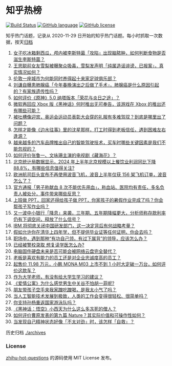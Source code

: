 # 知乎热榜
[![Build Status](https://github.com/ToWeLong/zhihu-hot-questions/workflows/CI/badge.svg)](https://github.com/ToWeLong/zhihu-hot-questions/actions)
[![GitHub language](https://img.shields.io/badge/language-golang-orange.svg)](https://golang.org/)
[![GitHub license](https://img.shields.io/github/license/ToWeLong/zhihu-hot-questions)](https://github.com/ToWeLong/zhihu-hot-questions/blob/main/LICENSE)

知乎热门话题，记录从 2020-11-29 日开始的知乎热门话题。每小时抓取一次数据，按天[归档](./archives)

<!-- BEGIN -->

1. [女子吃冰箱剩西瓜，颅内被李斯特菌「攻陷」出现脑脓肿，如何判断食物是否滋生李斯特菌？](https://www.zhihu.com/question/665373546)
1. [王思聪前女友雪梨被曝聚众吸毒，雪梨发声明「纯属造谣诽谤，已报案」，真实情况如何？](https://www.zhihu.com/question/665495953)
1. [伦敦一座城市为何能同时养得起十来家足球俱乐部？](https://www.zhihu.com/question/664881826)
1. [刘谦自曝患肺腺癌「今年春晚演出之后做了手术」，肺腺癌是什么原因引起的？有家族遗传性吗？](https://www.zhihu.com/question/665502543)
1. [如何评价《原神》5.0 纳塔版本「荣花与炎日之途」？](https://www.zhihu.com/question/665507819)
1. [微软再回应 Xbox 版《黑神话》何时推出无可奉告，该游戏在 Xbox 的推出还有哪些可能？](https://www.zhihu.com/question/665051479)
1. [被吐槽像迎宾，奥运会运动员表彰大会穿的礼服有多难驾驭？到底是哪里出了问题？](https://www.zhihu.com/question/665201614)
1. [怎样才能像《边水往事》里的沈星那样，打工时得到老板信任，遇到困难左右逢源？](https://www.zhihu.com/question/665007300)
1. [越来越多的汽车品牌推出自己的智能驾驶技术，买车时哪些关键因素是我们不能忽视的？](https://www.zhihu.com/question/665426123)
1. [如何评价张鲁一、文咏珊主演的电视剧《藏海花》？](https://www.zhihu.com/question/665326249)
1. [北京统计局数据显示，2024 年上半年北京规模以上餐饮业利润同比下降 88.8%，有哪些信息值得关注?](https://www.zhihu.com/question/665429742)
1. [欧洲航司巨头宣布不再使用波音飞机，波音上半年仅获 156 架飞机订单，波音怎么了？](https://www.zhihu.com/question/665507615)
1. [官方通报「男子称献血 8 次不能优先用血」，称血站、医院均有责任，多名负责人被处分，事件带来哪些反思？](https://www.zhihu.com/question/665454853)
1. [上班做 PPT，回家还得给孩子做 PPT，你家孩子的暑假作业完成了吗？你会帮孩子写作业吗？](https://www.zhihu.com/question/665334806)
1. [又一波中小银行「降息」来袭，三年期、五年期降幅更大，分析师称存款利率仍有下调空间，释放了什么信号？](https://www.zhihu.com/question/665498265)
1. [IBM 将彻底关闭中国研发部门，这一决定背后有何战略考量？](https://www.zhihu.com/question/665331551)
1. [假如允许你在清华上四年学，但不提供毕业证等任何证明，你会去吗？](https://www.zhihu.com/question/665414252)
1. [职场中，遇到那种“有功自己领，有过下属背”的领导，应该怎么办？](https://www.zhihu.com/question/665449799)
1. [已经被警校录取 想复读学医怎么办?](https://www.zhihu.com/question/665287150)
1. [电脑固件硬盘未来是否可能会被网络云盘完全替代？](https://www.zhihu.com/question/664363311)
1. [老板是喜欢有能力的员工还是对企业忠诚度高的员工？](https://www.zhihu.com/question/665175349)
1. [起售价 11.98 万元，小鹏 MONA M03 上市不到 1 小时大定破一万台，如何评价这款车？](https://www.zhihu.com/question/665498371)
1. [作为大学老师，有没有给大学生学习的建议？](https://www.zhihu.com/question/663855510)
1. [《爱情公寓》为什么感觉男生中关谷不怕胡一菲呢?](https://www.zhihu.com/question/648937767)
1. [朋友带孩子空手来我家蹭吃蹭喝，是我太小气了吗？](https://www.zhihu.com/question/665341758)
1. [当人工智能技术发展到极致，人类的工作会变得很轻松、很简单吗？](https://www.zhihu.com/question/657481158)
1. [你支持孙杨重返国家游泳队吗？](https://www.zhihu.com/question/665275494)
1. [《黑神话：悟空》小西天为什么这么多冻死的僧人？](https://www.zhihu.com/question/665264010)
1. [如何评价曹原发表的第九篇 Nature？其实际价值和可操作性如何？](https://www.zhihu.com/question/665238387)
1. [当发现自己精神状态好像「不太对劲」时，该怎样「自救」？](https://www.zhihu.com/question/664782574)

<!-- END -->

历史归档 [./archives](./archives)


### License
[zhihu-hot-questions](https://github.com/towelong/zhihu-hot-questions) 的源码使用 MIT License 发布。